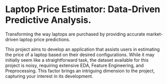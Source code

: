 # Laptop Price Estimator: Data-Driven Predictive Analysis. 
Transforming the way laptops are purchased by providing accurate market-driven laptop price predictions.

This project aims to develop an application that assists users in estimating the price of a laptop based on their desired configurations. While it may initially seem like a straightforward task, the dataset available for this project is noisy, requiring extensive EDA, Feature Engineering, and Preprocessing. This factor brings an intriguing dimension to the project, capturing your interest in its development.
